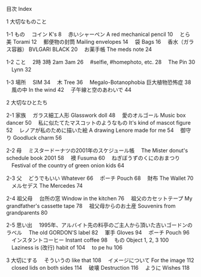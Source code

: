 目次 Index

1   大切なものこと

1-1     もの
　コイン 	K's 	8
　赤いシャーペン 	A red mechanical pencil 	10
　とら美 	Torami 	12
　郵便物の封筒 	Mailing envelopes 	14
　袋 	Bags 	16
　香水（ガラス容器） 	BVLGARI BLACK 	20
　お薬手帳 	The meds note 	24

1-2	    こと
　2時 3時 	2am 3am 	26
　#selfie, #homephoto, etc. 	28
　The Pin 	30
　Lynn	32

1-3 	場所
　SIM 	34
　木 	Tree 	36
　Megalo-Botanophobia 	巨大植物恐怖症	38
　風の中 	In the wind 	42
　子午線と空のあわいで	44


2   大切なひとたち

2-1 	家族
　ガラス細工人形 	Glasswork doll 	48
　愛のオルゴール 	Music box dancer 	50
　私に似たてたマスコットのようなもの 	It's kind of mascot figure 	52
　レノアが私のために描いた絵 	A drawing Lenore made for me 	54
　御守り 	Goodluck charm 	56

2-2 	母
　ミスタードーナツの2001年のスケジュール帳
　The Mister donut's schedule book 2001 	58
　襖	Fusuma	60
　ねぎぼうずのくにのおまつり
　Festival of the country of green onion kids 	64

2-3     父
　どうでもいい	Whatever 	66
　ポーチ	Pouch	68
　財布 	The Wallet 	70
　メルセデス	The Mercedes	74

2-4 	祖父母
　台所の窓 Window in the kitchen 76
　祖父のカセットテープ My grandfather's cassette tape 78
　祖父母からのお土産 Souvenirs from grandparents 80

2-5     思い出
　1995年、アルバイト先の料亭のご主人から頂いた古いゴードンのラベル
　The old GORDON'S label	82
　軍手	Gloves	94
　ポーチ	Pouch	96
　インスタントコーヒー	Instant coffee	98
　もの	Object 1, 2, 3	100
　Laziness is (改行) habit of	104
　to pe hu	106


3	大切にする
　そういうの	like that	108
　イメージについて	For the image	112
　closed lids on both sides	114
　破壊	Destruction	116
　ように	Wishes	118
